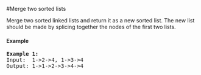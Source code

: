 #Merge two sorted lists

Merge two sorted linked lists and return it as a new sorted list. The new list should be made by splicing together the nodes of the first two lists.

#### Example
<pre>
<b>Example 1:</b>
Input:  1->2->4, 1->3->4
Output: 1->1->2->3->4->4
</pre>
